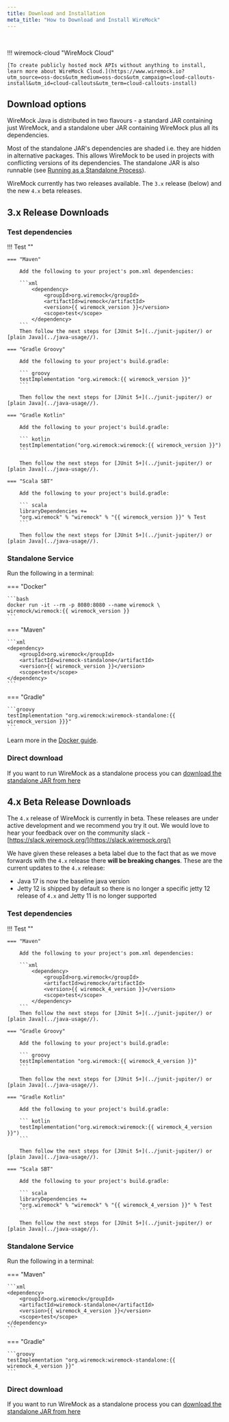```yaml
---
title: Download and Installation
meta_title: "How to Download and Install WireMock"
---
```


<br>

!!! wiremock-cloud "WireMock Cloud"

    [To create publicly hosted mock APIs without anything to install, learn more about WireMock Cloud.](https://www.wiremock.io?utm_source=oss-docs&utm_medium=oss-docs&utm_campaign=cloud-callouts-install&utm_id=cloud-callouts&utm_term=cloud-callouts-install)


## Download options

WireMock Java is distributed in two flavours - a standard JAR containing just WireMock, and a standalone uber JAR containing
WireMock plus all its dependencies.

Most of the standalone JAR's dependencies are shaded i.e. they are hidden in alternative packages. This allows WireMock to be used in projects with
conflicting versions of its dependencies. The standalone JAR is also runnable (see [Running as a Standalone Process](../standalone/)).

WireMock currently has two releases available.  The `3.x` release (below) and the new `4.x` beta releases.

## 3.x Release Downloads



### Test dependencies



!!! Test ""

    === "Maven"

        Add the following to your project's pom.xml dependencies:

        ```xml
            <dependency>
                <groupId>org.wiremock</groupId>
                <artifactId>wiremock</artifactId>
                <version>{{ wiremock_version }}</version>
                <scope>test</scope>
            </dependency>
        ```
        Then follow the next steps for [JUnit 5+](../junit-jupiter/) or [plain Java](../java-usage//).
           
    === "Gradle Groovy"

        Add the following to your project's build.gradle:

        ``` groovy
        testImplementation "org.wiremock:{{ wiremock_version }}"
        ```

        Then follow the next steps for [JUnit 5+](../junit-jupiter/) or [plain Java](../java-usage//).

    === "Gradle Kotlin"

        Add the following to your project's build.gradle:

        ``` kotlin
        testImplementation("org.wiremock:wiremock:{{ wiremock_version }}")
        ```

        Then follow the next steps for [JUnit 5+](../junit-jupiter/) or [plain Java](../java-usage//).

    === "Scala SBT"

        Add the following to your project's build.gradle:

        ``` scala
        libraryDependencies +=
        "org.wiremock" % "wiremock" % "{{ wiremock_version }}" % Test
        ```

        Then follow the next steps for [JUnit 5+](../junit-jupiter/) or [plain Java](../java-usage//).

### Standalone Service

Run the following in a terminal:

=== "Docker"

    ```bash
    docker run -it --rm -p 8080:8080 --name wiremock \
    wiremock/wiremock:{{ wiremock_version }}
    ```

=== "Maven"

    ```xml
    <dependency>
        <groupId>org.wiremock</groupId>
        <artifactId>wiremock-standalone</artifactId>
        <version>{{ wiremock_version }}</version>
        <scope>test</scope>
    </dependency>
    ```

=== "Gradle"

    ```groovy
    testImplementation "org.wiremock:wiremock-standalone:{{ wiremock_version }}}"
    ```


Learn more in the [Docker guide](../../docs/standalone/docker/).

### Direct download

If you want to run WireMock as a standalone process you can
<a id="wiremock-standalone-download" href="https://repo1.maven.org/maven2/org/wiremock/wiremock-standalone/{{ wiremock_version }}/wiremock-standalone-{{ wiremock_version }}.jar">download the standalone JAR from
here</a>

## 4.x Beta Release Downloads

The `4.x` release of WireMock is currently in beta.  These releases are under active development and we recommend you try it out.  We would love 
to hear your feedback over on the community slack - [https://slack.wiremock.org/](https://slack.wiremock.org/)

We have given these releases a beta label due to the fact that as we move forwards with the `4.x` release there **will be 
breaking changes**.  These are the current updates to the `4.x` release:

* Java 17 is now the baseline java version
* Jetty 12 is shipped by default so there is no longer a specific jetty 12 release of `4.x` and Jetty 11 is no longer supported

### Test dependencies



!!! Test ""

    === "Maven"

        Add the following to your project's pom.xml dependencies:

        ```xml
            <dependency>
                <groupId>org.wiremock</groupId>
                <artifactId>wiremock</artifactId>
                <version>{{ wiremock_4_version }}</version>
                <scope>test</scope>
            </dependency>
        ```
        Then follow the next steps for [JUnit 5+](../junit-jupiter/) or [plain Java](../java-usage//).
           
    === "Gradle Groovy"

        Add the following to your project's build.gradle:

        ``` groovy
        testImplementation "org.wiremock:{{ wiremock_4_version }}"
        ```

        Then follow the next steps for [JUnit 5+](../junit-jupiter/) or [plain Java](../java-usage//).

    === "Gradle Kotlin"

        Add the following to your project's build.gradle:

        ``` kotlin
        testImplementation("org.wiremock:wiremock:{{ wiremock_4_version }}")
        ```

        Then follow the next steps for [JUnit 5+](../junit-jupiter/) or [plain Java](../java-usage//).

    === "Scala SBT"

        Add the following to your project's build.gradle:

        ``` scala
        libraryDependencies +=
        "org.wiremock" % "wiremock" % "{{ wiremock_4_version }}" % Test
        ```

        Then follow the next steps for [JUnit 5+](../junit-jupiter/) or [plain Java](../java-usage//).


### Standalone Service

Run the following in a terminal:

=== "Maven"

    ```xml
    <dependency>
        <groupId>org.wiremock</groupId>
        <artifactId>wiremock-standalone</artifactId>
        <version>{{ wiremock_4_version }}</version>
        <scope>test</scope>
    </dependency>
    ```

=== "Gradle"

    ```groovy
    testImplementation "org.wiremock:wiremock-standalone:{{ wiremock_4_version }}"
    ```


### Direct download

If you want to run WireMock as a standalone process you can
<a id="wiremock-standalone-download" href="https://repo1.maven.org/maven2/org/wiremock/wiremock-standalone/{{ wiremock_4_version }}/wiremock-standalone-{{ wiremock_4_version }}.jar">download the standalone JAR from
here</a>